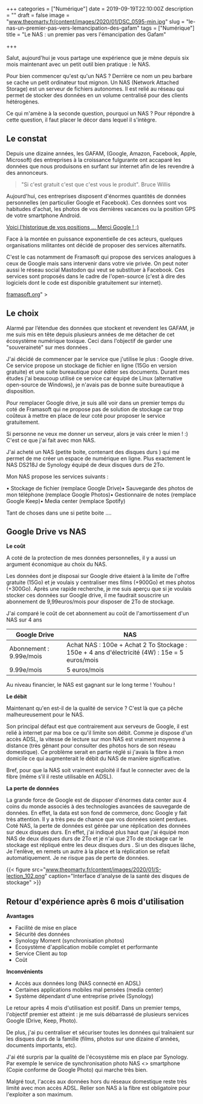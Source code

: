 +++
categories = ["Numérique"]
date = 2019-09-19T22:10:00Z
description = ""
draft = false
image = "www.theomarty.fr/content/images/2020/01/DSC_0595-min.jpg"
slug = "le-nas-un-premier-pas-vers-lemancipation-des-gafam"
tags = ["Numérique"]
title = "Le NAS :  un premier pas vers l'émancipation des Gafam"

+++


Salut, aujourd'hui je vous partage une expérience que je mène depuis six mois maintenant avec un petit outil bien pratique : le NAS.

Pour bien commencer qu'est qu'un NAS ?  Derrière ce nom un peu barbare se cache un petit ordinateur tout mignon. Un NAS (Network Attached Storage) est un serveur de fichiers autonomes. Il est relié au réseau qui permet de stocker des données en un volume centralisé pour des clients hétérogènes.

Ce qui m'amène à la seconde question, pourquoi un NAS ? Pour répondre à  cette question, il faut placer le décor dans lequel il s'intègre.

## Le constat

Depuis une dizaine années, les GAFAM, (Google, Amazon, Facebook, Apple, Microsoft) des entreprises à la croissance fulgurante ont accaparé les données que nous produisons en surfant sur internet afin de les revendre à des annonceurs.

> "Si c'est gratuit c'est que c'est vous le produit". Bruce Willis

Aujourd'hui, ces entreprises disposent d'énormes quantités de données personnelles (en particulier Google et Facebook). Ces données sont vos habitudes d'achat, les photos de vos dernières vacances ou la position GPS de  votre smartphone Android.

[Voici l'historique de vos positions ... Merci Google !    ;)](https://www.google.fr/maps/timeline?pb)

Face à la montée en puissance exponentielle de ces acteurs, quelques organisations militantes ont décidé de proposer des services alternatifs.

C'est le cas notamment de Framasoft qui propose des services analogues à ceux de Google mais sans intervenir dans votre vie privée. On peut noter aussi le réseau social Mastodon qui veut se substituer à Facebook. Ces services sont proposés dans le cadre de l'open-source (c'est à dire des logiciels dont le code est disponible gratuitement sur internet).

 <a href="www.theomarty.fr/le-nas-un-premier-pas-vers-lemancipation-des-gafam/framasoft.org">framasoft.org</a>" >

## Le choix

Alarmé par l’étendue  des données que stockent et revendent les GAFAM,  je me suis mis en tête depuis plusieurs années de me détacher de cet écosystème numérique toxique. Ceci dans l'objectif de garder une "souveraineté" sur mes données .

J'ai décidé de commencer par le service que j'utilise le plus : Google drive. Ce service propose un stockage de fichier en ligne (15Go en version gratuite) et une suite bureautique pour éditer ses documents. Durant mes études j'ai beaucoup utilisé ce service car équipé de Linux (alternative open-source de Windows), je n'avais pas de bonne suite bureautique à disposition.

Pour remplacer Google drive, je suis allé voir dans un premier temps du coté de Framasoft qui ne propose pas de solution de stockage car trop coûteux à mettre en place de leur coté pour proposer le service gratuitement.

Si personne ne veux me donner un serveur, alors je vais créer le mien ! :) C'est ce que j'ai fait  avec mon NAS.

J'ai acheté un NAS (petite boite, contenant des disques durs ) qui me permet de me créer un espace de numérique en ligne. Plus exactement le NAS DS218J de Synology équipé de deux disques durs  de 2To.

Mon NAS propose les services suivants  :

• Stockage de fichier (remplace Google Drive)• Sauvegarde des photos de mon téléphone (remplace Google Photos)• Gestionnaire de notes (remplace Google Keep)• Media center (remplace Spotify)

Tant de choses dans une si petite boite ....

## Google Drive vs NAS



**Le coût**

A coté de la protection de mes données personnelles, il y a aussi un argument économique au choix du NAS.

Les données dont je disposai sur Google drive étaient à la limite de l'offre gratuite (15Go) et je voulais y centraliser mes films (+900Go)  et mes photos (+300Go). Après une rapide recherche, je me suis aperçu que si je voulais stocker ces données sur Google drive, il me faudrait souscrire un abonnement de  9,99euros/mois pour disposer de 2To de stockage.

J'ai comparé le coût de cet abonnement au coût de l'amortissement d'un NAS sur 4 ans

|  Google Drive |  NAS |
|---|---|
| Abonnement : 9.99e/mois  | Achat NAS : 100e + Achat 2 To Stockage : 150e + 4 ans d'électricité (4W) : 15e = 5 euros/mois |
| 9.99e/mois | 5 euros/mois |

Au niveau financier, le NAS est gagnant sur le long terme  ! Youhou !

**Le débit**

Maintenant qu'en est-il de la qualité de service ? C'est là que ça pêche malheureusement pour le NAS.

Son principal défaut est que contrairement aux serveurs de Google, il est relié à internet par ma box ce qu'il limite son débit. Comme je dispose d'un accès ADSL, la vitesse de lecture sur mon NAS est vraiment moyenne à distance (très gênant pour consulter des photos hors de son réseau domestique). Ce problème serait en partie  réglé si j'avais la fibre à mon domicile ce qui augmenterait le débit du NAS de manière significative.

Bref, pour que la NAS soit vraiment exploité il faut le connecter avec de la fibre (même s’il il reste utilisable en ADSL).

**La perte de données**

La grande force de Google est de disposer d'énormes data center aux 4 coins du monde associés à des technologies avancées de sauvegarde de données. En effet, la data est son fond de commerce, donc Google y fait très attention. Il y a très peu de chance que vos données soient perdues. Coté NAS, la perte de données est gérée par une réplication des données sur deux disques durs.  En effet, j'ai indiqué  plus haut que j'ai équipé mon NAS de deux disques durs de 2To et je n'ai que 2To de stockage car le stockage est répliqué entre les deux disques  durs . Si un des disques lâche, Je l'enlève, en remets  un autre à la place et la réplication se refait automatiquement. Je ne risque pas de perte de données.

{{< figure src="www.theomarty.fr/content/images/2020/01/S-lection_102.png" caption="Interface d'analyse de la santé des disques de stockage" >}}



## Retour d'expérience après 6 mois d'utilisation



**Avantages**
- Facilité de mise en place
- Sécurité des données
- Synology Moment (synchronisation photos)
- Écosystème d'application mobile complet et performante
- Service Client au top
-  Coût

**Inconvénients**
-   Accès aux données long (NAS connecté en ADSL)
-   Certaines applications mobiles mal pensées  (media center)
-   Système dépendant d'une entreprise privée (Synology)



Le retour après 4 mois d'utilisation est positif. Dans un premier temps, l'objectif premier est atteint : je me suis débarrassé de plusieurs services Google (Drive, Keep, Photo).

De plus, j'ai pu centraliser et sécuriser toutes les données qui traînaient sur les disques durs de la famille (films, photos sur une dizaine d'années, documents importants, etc).

J'ai été surpris par la qualité de l'écosystème mis en place par Synology. Par exemple le service de synchronisation photo NAS <> smartphone (Copie conforme de Google Photo) qui marche très bien.

Malgré  tout, l'accès aux données hors du réseaux domestique reste très limité avec mon accès ADSL. Relier son NAS à la fibre est obligatoire pour l'exploiter a son maximum.

